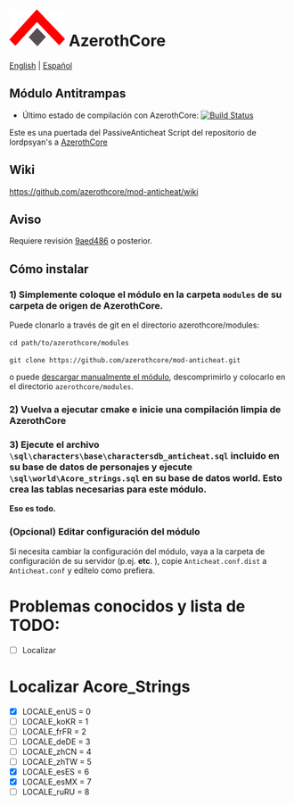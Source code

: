 ﻿# ![logo](https://raw.githubusercontent.com/azerothcore/azerothcore.github.io/master/images/logo-github.png) AzerothCore

[English](README.md) | [Español](README_ES.md)

## Módulo Antitrampas

- Último estado de compilación con AzerothCore: [![Build Status](https://github.com/azerothcore/mod-anticheat/workflows/core-build/badge.svg?branch=master&event=push)](https://github.com/azerothcore/mod-anticheat)

Este es una puertada del PassiveAnticheat Script del repositorio de lordpsyan's a [AzerothCore](http://www.azerothcore.org)

## Wiki

https://github.com/azerothcore/mod-anticheat/wiki

## Aviso

Requiere revisión [9aed486](https://github.com/azerothcore/azerothcore-wotlk/commit/9aed486eeb95b38b18ad47e3c8634b5832943ad8) o posterior.

## Cómo instalar

### 1) Simplemente coloque el módulo en la carpeta `modules` de su carpeta de origen de AzerothCore.

Puede clonarlo a través de git en el directorio azerothcore/modules:

`cd path/to/azerothcore/modules`

`git clone https://github.com/azerothcore/mod-anticheat.git`

o puede [descargar manualmente el módulo](https://github.com/azerothcore/mod-anticheat/archive/master.zip), descomprimirlo y colocarlo en el directorio `azerothcore/modules`.

### 2) Vuelva a ejecutar cmake e inicie una compilación limpia de AzerothCore

### 3) Ejecute el archivo `\sql\characters\base\charactersdb_anticheat.sql` incluido en su base de datos de personajes y ejecute `\sql\world\Acore_strings.sql` en su base de datos world. Esto crea las tablas necesarias para este módulo.

**Eso es todo.**

### (Opcional) Editar configuración del módulo

Si necesita cambiar la configuración del módulo, vaya a la carpeta de configuración de su servidor (p.ej. **etc**. ), copie `Anticheat.conf.dist` a `Anticheat.conf` y edítelo como prefiera.

# Problemas conocidos y lista de TODO:

- [ ] Localizar

# Localizar Acore_Strings
- [x] LOCALE_enUS = 0
- [ ] LOCALE_koKR = 1
- [ ] LOCALE_frFR = 2
- [ ] LOCALE_deDE = 3
- [ ] LOCALE_zhCN = 4
- [ ] LOCALE_zhTW = 5
- [x] LOCALE_esES = 6
- [x] LOCALE_esMX = 7
- [ ] LOCALE_ruRU = 8

